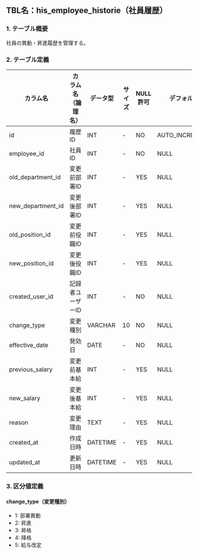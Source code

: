 ## TBL名：his_employee_historie（社員履歴）

### 1. テーブル概要
社員の異動・昇進履歴を管理する。

### 2. テーブル定義
| カラム名 | カラム名（論理名） | データ型 | サイズ | NULL許可 | デフォルト | 制約 | 説明 |
|----------|-------------------|----------|--------|----------|------------|------|------|
| id | 履歴ID | INT | - | NO | AUTO_INCREMENT | PK |  |
| employee_id | 社員ID | INT | - | NO | NULL | - |  |
| old_department_id | 変更前部署ID | INT | - | YES | NULL | - |  |
| new_department_id | 変更後部署ID | INT | - | YES | NULL | - |  |
| old_position_id | 変更前役職ID | INT | - | YES | NULL | - |  |
| new_position_id | 変更後役職ID | INT | - | YES | NULL | - |  |
| created_user_id | 記録者ユーザーID | INT | - | NO | NULL | - |  |
| change_type | 変更種別 | VARCHAR | 10 | NO | NULL | - |  |
| effective_date | 発効日 | DATE | - | NO | NULL | - |  |
| previous_salary | 変更前基本給 | INT | - | YES | NULL | - |  |
| new_salary | 変更後基本給 | INT | - | YES | NULL | - |  |
| reason | 変更理由 | TEXT | - | YES | NULL | - |  |
| created_at | 作成日時 | DATETIME | - | YES | NULL | - |  |
| updated_at | 更新日時 | DATETIME | - | YES | NULL | - |  |

### 3. 区分値定義

#### change_type（変更種別）
- 1: 部署異動
- 2: 昇進
- 3: 昇格
- 4: 降格
- 5: 給与改定